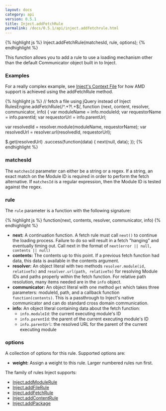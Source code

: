 ```yaml
---
layout: docs
category: api
version: 0.5.1
title: Inject.addFetchRule
permalink: /docs/0.5.1/api/inject.addfetchrule.html
---
```


{% highlight js %}
Inject.addFetchRule(matchesId, rule, options);
{% endhighlight %}

This function allows you to add a rule to use a loading mechanism other than the default Communicator object built in to Inject.

### Examples
For a really complex example, see [Inject's Context File](https://raw.github.com/linkedin/inject/master/src/includes/context.js) for how AMD support is achieved using the addFetchRule method.

{% highlight js %}
// fetch a file using jQuery instead of Inject
RulesEngine.addFetchRule(/^.+?\!.+$/, function (next, content, resolver, communicator, info) {
  var moduleName = info.moduleId;
  var requestorName = info.parentId;
  var requestorUrl = info.parentUrl;
  
  var resolvedId = resolver.module(moduleName, requestorName);
  var resolvedUrl = resolver.url(resolvedId, requestorUrl);
  
  $.get(resolvedUrl)
  .success(function(data) {
    next(null, data);
  });
{% endhighlight %}

### matchesId
The `matchesId` parameter can either be a string or a regex. If a string, an exact match on the Module ID is required in order to perform the fetch alternative. If `matchesId` is a regular expression, then the Module ID is tested against the regex.

### rule
The `rule` parameter is a function with the following signature:

{% highlight js %}
function(next, contents, resolver, communicator, info)
{% endhighlight %}

* **next:** A continuation function. A fetch rule must call `next()` to continue the loading process. Failure to do so will result in a fetch "hanging" and eventually timing out. Call next in the format of `next(error || null, contents || null)`
* **contents:** The contents up to this point. If a previous fetch function had data, this data is available in the contents argument.
* **resolver:** An object literal with two methods `resolver.module(id, relativeTo)` and `resolver.url(path, relativeTo)` for resolving Module IDs and paths properly within the fetch function. For relative path resolution, many items needed are in the `info` object.
* **communicator:** An object literal with one method `get` which takes three parameters: moduleId, path, and a callback function `function(contents)`. This is a passthrough to Inject's native communicator and can do standard cross domain communication.
* **info:** An object literal containing data about the fetch function:
  * `info.moduleId`: the current executing module's ID
  * `info.parentId`: the parent of the current executing module's ID
  * `info.parentUrl`: the resolved URL for the parent of the current executing module

### options
A collection of options for this rule. Supported options are:

* **weight:** Assign a weight to this rule. Larger numbered rules run first.

The family of rules Inject supports:

* [Inject.addModuleRule](/docs/0.5.1/api/inject.addmodulerule.html)
* [Inject.addFileRule](/docs/0.5.1/api/inject.addfilerule.html)
* [Inject.addFetchRule](/docs/0.5.1/api/inject.addfetchrule.html)
* [Inject.addContentRule](/docs/0.5.1/api/inject.addcontentrule.html)
* [Inject.addPackage](/docs/0.5.1/api/inject.addpackage.html)

